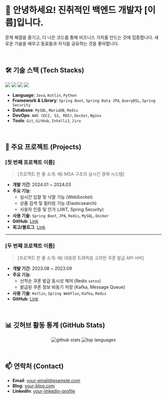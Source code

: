 # 👋 안녕하세요! 진취적인 백엔드 개발자 [이름]입니다.
문제 해결을 즐기고, 더 나은 코드를 통해 비즈니스 가치를 만드는 것에 집중합니다.
새로운 기술을 배우고 동료들과 지식을 공유하는 것을 좋아합니다.

<br>

## 🛠️ 기술 스택 (Tech Stacks)
<p>
  <img src="https://img.shields.io/badge/Java-007396?style=for-the-badge&logo=java&logoColor=white">
  <img src="https://img.shields.io/badge/Spring-6DB33F?style=for-the-badge&logo=spring&logoColor=white">
  <img src="https://img.shields.io/badge/MySQL-4479A1?style=for-the-badge&logo=mysql&logoColor=white"> 
  <img src="https://img.shields.io/badge/Amazon AWS-232F3E?style=for-the-badge&logo=amazonaws&logoColor=white">
</p>

- **Language**: `Java`, `Kotlin`, `Python`
- **Framework & Library**: `Spring Boot`, `Spring Data JPA`, `QueryDSL`, `Spring Security`
- **Database**: `MySQL`, `MariaDB`, `Redis`
- **DevOps**: `AWS (EC2, S3, RDS)`, `Docker`, `Nginx`
- **Tools**: `Git`, `GitHub`, `IntelliJ`, `Jira`

<br>

## 🚀 주요 프로젝트 (Projects)

### [첫 번째 프로젝트 이름]
> [프로젝트 한 줄 소개: 예) MSA 구조의 실시간 경매 시스템]

- **개발 기간**: 2024.01 ~ 2024.03
- **주요 기능**:
  - 실시간 입찰 및 낙찰 기능 (WebSocket)
  - 상품 검색 및 필터링 기능 (Elasticsearch)
  - 사용자 인증 및 인가 (JWT, Spring Security)
- **사용 기술**: `Spring Boot`, `JPA`, `Redis`, `MySQL`, `Docker`
- **GitHub**: [Link](https://github.com/your-username/your-repo1)
- **회고/블로그**: [Link](https://your-blog.com/project1-review)

---
### [두 번째 프로젝트 이름]
> [프로젝트 한 줄 소개: 예) 대용량 트래픽을 고려한 쿠폰 발급 API 서버]

- **개발 기간**: 2023.08 ~ 2023.09
- **주요 기능**:
  - 선착순 쿠폰 발급 동시성 제어 (Redis `setnx`)
  - 발급된 쿠폰 정보 비동기 저장 (Kafka, Message Queue)
- **사용 기술**: `Kotlin`, `Spring WebFlux`, `Kafka`, `Redis`
- **GitHub**: [Link](https://github.com/your-username/your-repo2)

<br>

## 📊 깃허브 활동 통계 (GitHub Stats)
<p align="center">
  <img src="https://github-readme-stats.vercel.app/api?username=YOUR_GITHUB_USERNAME&show_icons=true&theme=radical" alt="github stats"/>
  <img src="https://github-readme-stats.vercel.app/api/top-langs/?username=YOUR_GITHUB_USERNAME&layout=compact&theme=radical" alt="top languages"/>
</p>

<br>

## 📫 연락처 (Contact)
- **Email**: [your-email@example.com](mailto:your-email@example.com)
- **Blog**: [your-blog.com](https://your-blog.com)
- **LinkedIn**: [your-linkedin-profile](https://www.linkedin.com/in/your-linkedin-profile/)
